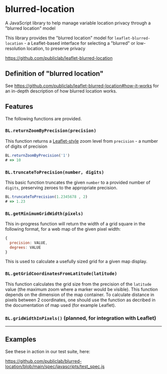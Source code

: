 # blurred-location
A JavaScript library to help manage variable location privacy through a "blurred location" model

This library provides the "blurred location" model for `leaflet-blurred-location` - a Leaflet-based interface for selecting a "blurred" or low-resolution location, to preserve privacy

https://github.com/publiclab/leaflet-blurred-location

## Definition of "blurred location"

See https://github.com/publiclab/leaflet-blurred-location#how-it-works for an in-depth description of how blurred location works. 


## Features

The following functions are provided. 

### `BL.returnZoomByPrecision(precision)`

This function returns a [Leaflet-style](http://leafletjs.com/) zoom level from `precision` - a number of digits of precision

```js
BL.returnZoomByPrecision('1')
# => 10
```

### `BL.truncateToPrecision(number, digits)`

This basic function truncates the given `number` to a provided number of `digits`, preserving zeroes to the appropriate precision. 

```js
BL.truncateToPrecision(1.2345678 , 2)
# => 1.23
```

### `BL.getMinimumGridWidth(pixels)`

This in-progress function will return the width of a grid square in the following format, for a web map of the given pixel width:

```js
{
  precision: VALUE,
  degrees: VALUE
}
```

This is used to calculate a usefully sized grid for a given map display. 

### `BL.getGridCoordinatesFromLatitude(latitude)`

This function calculates the grid size from the precision of the `latitude` value (the maximum zoom where a marker would be visible). This function depends on the dimension of the map container. 
To calculate distance in pixels between 2 coordinates, one should use the function as decribed in the documentation of map used (for example Leaflet).

### `BL.gridWidthInPixels()` (planned, for integration with Leaflet)



****

## Examples

See these in action in our test suite, here: 

https://github.com/publiclab/blurred-location/blob/main/spec/javascripts/test_spec.js
